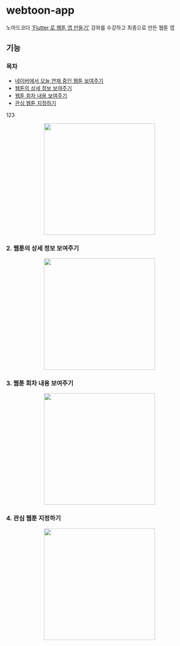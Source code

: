 # webtoon-app
노마드코더 ['Flutter 로 웹툰 앱 만들기'](https://nomadcoders.co/flutter-for-beginners) 강좌를 수강하고 최종으로 만든 웹툰 앱
## 기능
### 목차
- [네이버에서 오늘 연재 중인 웹툰 보여주기](#123)
- [웹툰의 상세 정보 보여주기](#2.-웹툰의-상세-정보-보여주기)
- [웹툰 회차 내용 보여주기](#3.-웹툰-회차-내용-보여주기)
- [관심 웹툰 지정하기](#4.-관심-웹툰-지정하기)

123

<p align="center">
<img src='https://github.com/Ujaa/webtoon_app/assets/40076944/94f00a57-f8e1-43d4-b343-fe066224abb8' width='300'/>
</p>

### 2. 웹툰의 상세 정보 보여주기

<p align="center">
<img src='https://github.com/Ujaa/webtoon_app/assets/40076944/6a77380e-ef5d-42c5-998e-46d704fac4a4' width='300'/>
</p>

### 3. 웹툰 회차 내용 보여주기

<p align="center">
<img src='https://github.com/Ujaa/webtoon_app/assets/40076944/4f251dd4-1ef2-4d1a-9c2b-807d5762b619' width='300'/>
</p>

### 4. 관심 웹툰 지정하기

<p align="center">
<img src='https://github.com/Ujaa/webtoon_app/assets/40076944/2aedc1b3-001f-43f3-81bd-7b33adcd902b' width='300'/>
</p>
